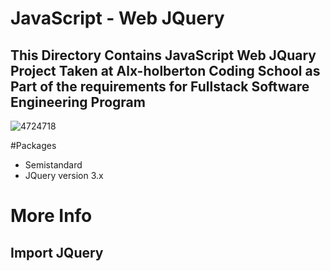 # JavaScript - Web JQuery
## This Directory Contains JavaScript Web JQuary Project Taken at Alx-holberton Coding School as Part of the requirements for Fullstack Software Engineering Program

![4724718](https://user-images.githubusercontent.com/85700432/198125628-068b609d-0f77-43c6-935d-bcf380dea649.jpg)

#Packages
* Semistandard
* JQuery version 3.x

# More Info
## Import JQuery
<head>
    <script src="https://code.jquery.com/jquery-3.2.1.min.js"></script>
</head>
